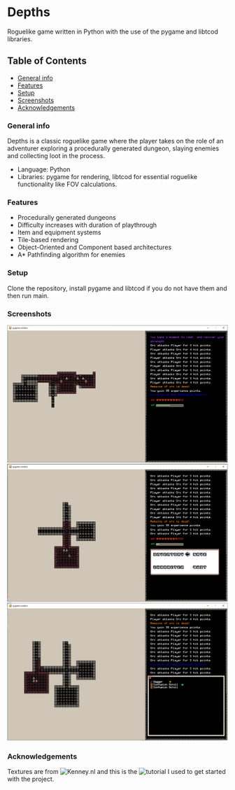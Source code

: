 # Depths
Roguelike game written in Python with the use of the pygame and libtcod libraries.
## Table of Contents
* [General info](#general-info)
* [Features](#features)
* [Setup](#setup)
* [Screenshots](#screenshots)
* [Acknowledgements](#acknowledgements)
### General info
Depths is a classic roguelike game where the player takes on the role of an adventurer exploring a procedurally generated dungeon,
slaying  enemies and collecting loot in the process.
- Language: Python
- Libraries: pygame for rendering, libtcod for essential roguelike functionality like FOV calculations.
### Features
- Procedurally generated dungeons
- Difficulty increases with duration of playthrough
- Item and equipment systems
- Tile-based rendering
- Object-Oriented and Component based architectures
- A* Pathfinding algorithm for enemies
### Setup
Clone the repository, install pygame and libtcod if you do not have them and then run main.
### Screenshots
![Screenshot 1](./screenshots/screenshot1.png)
![Screenshot 2](./screenshots/screenshot2.png)
![Screenshot 3](./screenshots/screenshot3.png)
### Acknowledgements
Textures are from ![Kenney.nl](https://kenney.nl/)
and this is the ![tutorial](http://rogueliketutorials.com/) I used to get started with the project.
